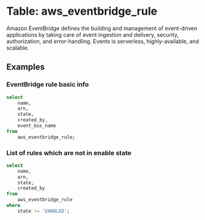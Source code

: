 # Table: aws_eventbridge_rule

Amazon EventBridge defines the building and management of event-driven applications by taking care of event ingestion and delivery, security, authorization, and error-handling. Events is serverless, highly-available, and scalable.

## Examples

### EventBridge rule basic info

```sql
select
    name,
    arn,
    state,
    created_by,
    event_bus_name
from
    aws_eventbridge_rule;
```


### List of rules which are not in enable state

```sql
select
    name,
    arn,
    state,
    created_by
from
    aws_eventbridge_rule
where
    state != 'ENABLED';